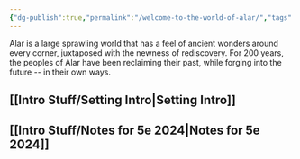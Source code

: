 ```yaml
---
{"dg-publish":true,"permalink":"/welcome-to-the-world-of-alar/","tags":["Home","gardenEntry","gardenEntry","gardenEntry"],"created":"2024-09-12T16:02:44.963-07:00","updated":"2025-01-20T20:19:21.722-08:00"}
---
```


Alar is a large sprawling world that has a feel of ancient wonders around every corner, juxtaposed with the newness of rediscovery. For 200 years, the peoples of Alar have been reclaiming their past, while forging into the future -- in their own ways. 

## [[Intro Stuff/Setting Intro\|Setting Intro]]

## [[Intro Stuff/Notes for 5e 2024\|Notes for 5e 2024]]
